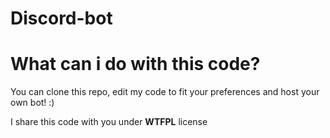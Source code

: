 # Discord-bot

# What can i do with this code?
You can clone this repo, edit my code to fit your preferences and host your own bot! :)

I share this code with you under **WTFPL** license
